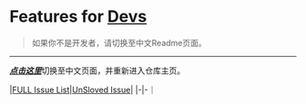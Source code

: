 # Features for [Devs](https://gitee.com/language/en)
> 如果你不是开发者，请切换至中文Readme页面。
---
[_**点击这里**_](https://gitee.com/language/zh-CN)切换至中文页面，并重新进入仓库主页。

|[FULL Issue List](https://gitee.com/mark4test/special-block-to-ask/issues?state=all)|[UnSloved Issue](https://gitee.com/mark4test/special-block-to-ask/issues?state=progressing)|
|-|-｜